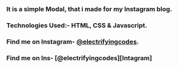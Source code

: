 ### It is a simple Modal, that i made for my Instagram blog.

### Technologies Used:- HTML, CSS & Javascript.

### Find me on Instagram- [@electrifyingcodes][Instagram].
### Find me on Ins- [@electrifyingcodes][Intagram]
[Instagram]: https://www.instagram.com/electrifyingcodes